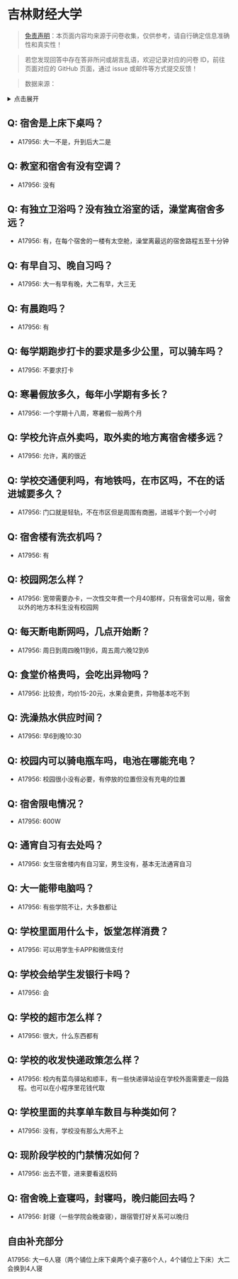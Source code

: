 # 吉林财经大学

> [免责声明](https://colleges.chat/#_3)：本页面内容均来源于问卷收集，仅供参考，请自行确定信息准确性和真实性！

> 若您发现回答中存在答非所问或胡言乱语，欢迎记录对应的问卷 ID，前往页面对应的 GitHub 页面，通过 issue 或邮件等方式提交反馈！

> 数据来源：

<details><summary>点击展开</summary>
<ul>
<li>A17956: 匿名 (2023 年 06 月)</li>
</ul>
</details>

## Q: 宿舍是上床下桌吗？

- A17956: 大一不是，升到后大二是

## Q: 教室和宿舍有没有空调？

- A17956: 没有

## Q: 有独立卫浴吗？没有独立浴室的话，澡堂离宿舍多远？

- A17956: 有，在每个宿舍的一楼有太空舱，澡堂离最远的宿舍路程五至十分钟

## Q: 有早自习、晚自习吗？

- A17956: 大一有早有晚，大二有早，大三无

## Q: 有晨跑吗？

- A17956: 有

## Q: 每学期跑步打卡的要求是多少公里，可以骑车吗？

- A17956: 不要求打卡

## Q: 寒暑假放多久，每年小学期有多长？

- A17956: 一个学期十八周，寒暑假一般两个月

## Q: 学校允许点外卖吗，取外卖的地方离宿舍楼多远？

- A17956: 允许，离的很近

## Q: 学校交通便利吗，有地铁吗，在市区吗，不在的话进城要多久？

- A17956: 门口就是轻轨，不在市区但是周围有商圈，进城半个到一个小时

## Q: 宿舍楼有洗衣机吗？

- A17956: 有

## Q: 校园网怎么样？

- A17956: 宽带需要办卡，一次性交年费一个月40那样，只有宿舍可以用，宿舍以外的地方本科生没有校园网

## Q: 每天断电断网吗，几点开始断？

- A17956: 周日到周四晚11到6，周五周六晚12到6

## Q: 食堂价格贵吗，会吃出异物吗？

- A17956: 比较贵，均价15-20元，水果会更贵，异物基本吃不到

## Q: 洗澡热水供应时间？

- A17956: 早6到晚10:30

## Q: 校园内可以骑电瓶车吗，电池在哪能充电？

- A17956: 校园很小没有必要，有停放的位置但没有充电的位置

## Q: 宿舍限电情况？

- A17956: 600W

## Q: 通宵自习有去处吗？

- A17956: 女生宿舍楼内有自习室，男生没有，基本无法通宵自习

## Q: 大一能带电脑吗？

- A17956: 有些学院不让，大多数都让

## Q: 学校里面用什么卡，饭堂怎样消费？

- A17956: 可以用学生卡APP和微信支付

## Q: 学校会给学生发银行卡吗？

- A17956: 会

## Q: 学校的超市怎么样？

- A17956: 很大，什么东西都有

## Q: 学校的收发快递政策怎么样？

- A17956: 校内有菜鸟驿站和顺丰，有一些快递驿站设在学校外面需要走一段路程。也可以在小程序里花钱代取

## Q: 学校里面的共享单车数目与种类如何？

- A17956: 没有，学校没有那么大用不上

## Q: 现阶段学校的门禁情况如何？

- A17956: 出去不管，进来要看返校码

## Q: 宿舍晚上查寝吗，封寝吗，晚归能回去吗？

- A17956: 封寝（一些学院会晚查寝），跟宿管打好关系可以晚归

## 自由补充部分

A17956: 大一6人寝（两个铺位上床下桌两个桌子塞6个人，4个铺位上下床）大二会换到4人寝